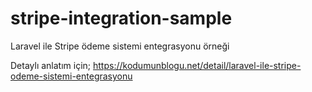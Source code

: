 # stripe-integration-sample

Laravel ile Stripe ödeme sistemi entegrasyonu örneği

Detaylı anlatım için; https://kodumunblogu.net/detail/laravel-ile-stripe-odeme-sistemi-entegrasyonu